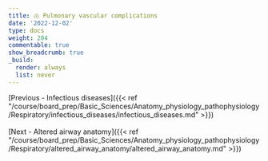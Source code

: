 ```yaml
---
title: 🫁 Pulmonary vascular complications
date: '2022-12-02'
type: docs
weight: 204
commentable: true
show_breadcrumb: true
_build:
  render: always
  list: never
---
```







[Previous - Infectious diseases]({{< ref "/course/board_prep/Basic_Sciences/Anatomy_physiology_pathophysiology/Respiratory/infectious_diseases/infectious_diseases.md" >}})
<br><br>
[Next - Altered airway anatomy]({{< ref "/course/board_prep/Basic_Sciences/Anatomy_physiology_pathophysiology/Respiratory/altered_airway_anatomy/altered_airway_anatomy.md" >}})